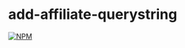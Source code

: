 # add-affiliate-querystring
[![NPM](https://nodei.co/npm/add-affiliate-querystring.png)](https://nodei.co/npm/add-affiliate-querystring/)
